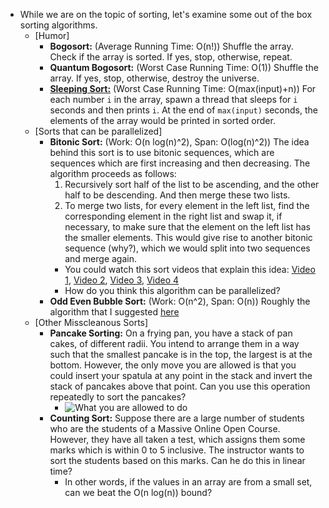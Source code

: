 * While we are on the topic of sorting, let's examine some out of the box sorting algorithms.
  * [Humor]
    * **Bogosort:** (Average Running Time: O(n!)) Shuffle the array. Check if the array is sorted. If yes, stop, otherwise, repeat.
    * **Quantum Bogosort:** (Worst Case Running Time: O(1)) Shuffle the array. If yes, stop, otherwise, destroy the universe.
    * [**Sleeping Sort:**](https://stackoverflow.com/questions/6474318/what-is-the-time-complexity-of-the-sleep-sort) (Worst Case Running Time: O(max(input)+n)) For each number `i` in the array, spawn a thread that sleeps for `i` seconds and then prints `i`. At the end of `max(input)` seconds, the elements of the array would be printed in sorted order.
  * [Sorts that can be parallelized]
    * **Bitonic Sort:** (Work: O(n log(n)^2), Span: O(log(n)^2)) The idea behind this sort is to use bitonic sequences, which are sequences which are first increasing and then decreasing. The algorithm proceeds as follows:
      1. Recursively sort half of the list to be ascending, and the other half to be descending. And then merge these two lists.
      2. To merge two lists, for every element in the left list, find the corresponding element in the right list and swap it, if necessary, to make sure that the element on the left list has the smaller elements. This would give rise to another bitonic sequence (why?), which we would split into two sequences and merge again.
      * You could watch this sort videos that explain this idea: [Video 1](https://www.youtube.com/watch?v=rZyqw8BdkgQ), [Video 2](https://www.youtube.com/watch?v=6v_D0X15jf0), [Video 3](https://www.youtube.com/watch?v=9hE9YrnbfbY), [Video 4](https://www.youtube.com/watch?v=3535fVGDdq4)
      * How do you think this algorithm can be parallelized?
    * **Odd Even Bubble Sort:** (Work: O(n^2), Span: O(n)) Roughly the algorithm that I suggested [here](https://github.com/Agnishom/PRGH17/blob/06243c803f2ac1d636809a09c0c697af77a89849/footnotes/footnote11.md)
  * [Other Misscleanous Sorts]
    * **Pancake Sorting:** On a frying pan, you have a stack of pan cakes, of different radii. You intend to arrange them in a way such that the smallest pancake is in the top, the largest is at the bottom. However, the only move you are allowed is that you could insert your spatula at any point in the stack and invert the stack of pancakes above that point. Can you use this operation repeatedly to sort the pancakes?
      * ![What you are allowed to do](https://upload.wikimedia.org/wikipedia/commons/0/0f/Pancake_sort_operation.png)
    * **Counting Sort:** Suppose there are a large number of students who are the students of a Massive Online Open Course. However, they have all taken a test, which assigns them some marks which is within 0 to 5 inclusive. The instructor wants to sort the students based on this marks. Can he do this in linear time?
      * In other words, if the values in an array are from a small set, can we beat the O(n log(n)) bound?
